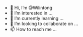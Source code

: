 - 👋 Hi, I’m @Wilintong
- 👀 I’m interested in ...
- 🌱 I’m currently learning ...
- 💞️ I’m looking to collaborate on ...
- 📫 How to reach me ...

<!---
Wilintong/Wilintong is a ✨ special ✨ repository because its `README.md` (this file) appears on your GitHub profile.
You can click the Preview link to take a look at your changes.
--->
